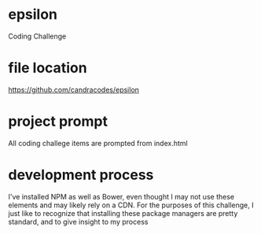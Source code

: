 # epsilon
Coding Challenge

# file location
https://github.com/candracodes/epsilon

# project prompt
All coding challege items are prompted from index.html

# development process
I've installed NPM as well as Bower, even thought I may not use these elements and may likely rely on a CDN.
For the purposes of this challenge, I just like to recognize that installing these package managers are pretty standard, and to give insight to my process
